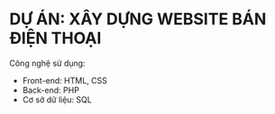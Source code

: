 # DỰ ÁN: XÂY DỰNG WEBSITE BÁN ĐIỆN THOẠI

Công nghệ sử dụng:
+ Front-end: HTML, CSS
+ Back-end: PHP
+ Cơ sở dữ liệu: SQL

